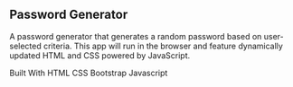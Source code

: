 ## Password Generator 
A password generator that generates a random password based on user-selected criteria. This app will run in the browser and feature dynamically updated HTML and CSS powered by JavaScript.

Built With
HTML
CSS
Bootstrap
Javascript

